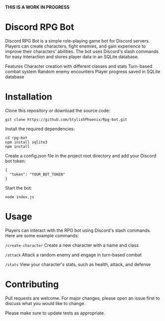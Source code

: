 **THIS IS A WORK IN PROGRESS**
# Discord RPG Bot
Discord RPG Bot is a simple role-playing game bot for Discord servers. Players can create characters, fight enemies, and gain experience to improve their characters' abilities. The bot uses Discord's slash commands for easy interaction and stores player data in an SQLite database.

Features
Character creation with different classes and stats
Turn-based combat system
Random enemy encounters
Player progress saved in SQLite database
# Installation
Clone this repository or download the source code:
```
git clone https://github.com/StylishPhoenix/Rpg-bot.git
```

Install the required dependencies:

```
cd rpg-bot
npm install sqlite3
npm install
```

Create a config.json file in the project root directory and add your Discord bot token:
```
{
  "token": "YOUR_BOT_TOKEN"
}

```
Start the bot:

```
node index.js
```

# Usage
Players can interact with the RPG bot using Discord's slash commands. Here are some example commands:

`/create-character` Create a new character with a name and class

`/attack` Attack a random enemy and engage in turn-based combat

`/stats` View your character's stats, such as health, attack, and defense

# Contributing
Pull requests are welcome. For major changes, please open an issue first to discuss what you would like to change.

Please make sure to update tests as appropriate.
